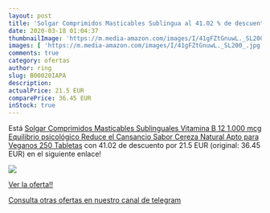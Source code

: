 ```yaml
---
layout: post
title: 'Solgar Comprimidos Masticables Sublingua al 41.02 % de descuento'
date: 2020-03-18 01:04:37
thumbnailImage: 'https://m.media-amazon.com/images/I/41gFZtGnuwL._SL200_.jpg'
images: [ 'https://m.media-amazon.com/images/I/41gFZtGnuwL._SL200_.jpg' ]
comments: true
category: ofertas
author: ring
slug: B00020IAPA
description:
actualPrice: 21.5 EUR
comparePrice: 36.45 EUR
inStock: true
---
```


Está [Solgar Comprimidos Masticables Sublinguales Vitamina B 12 1.000 mcg  Equilibrio psicológico  Reduce el Cansancio  Sabor Cereza Natural  Apto para Veganos  250 Tabletas](https://www.amazon.com/dp/B00020IAPA/?tag=redken08-20) con 41.02 de descuento por 21.5 EUR (original: 36.45 EUR) en el siguiente enlace!

[![](https://m.media-amazon.com/images/I/41gFZtGnuwL._SL200_.jpg)](https://www.amazon.com/dp/B00020IAPA/?tag=redken08-20)

[Ver la oferta!!](https://www.amazon.com/dp/B00020IAPA/?tag=redken08-20)

[Consulta otras ofertas en nuestro canal de telegram](https://t.me/s/ofertas25)
